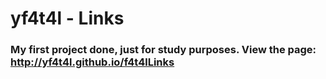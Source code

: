 # yf4t4l - Links
 
### My first project done, just for study purposes. View the page: http://yf4t4l.github.io/f4t4lLinks
